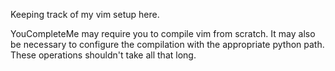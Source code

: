 Keeping track of my vim setup here.

YouCompleteMe may require you to compile vim from scratch. It may also be necessary to configure the compilation with the appropriate python path. These operations shouldn't take all that long. 

